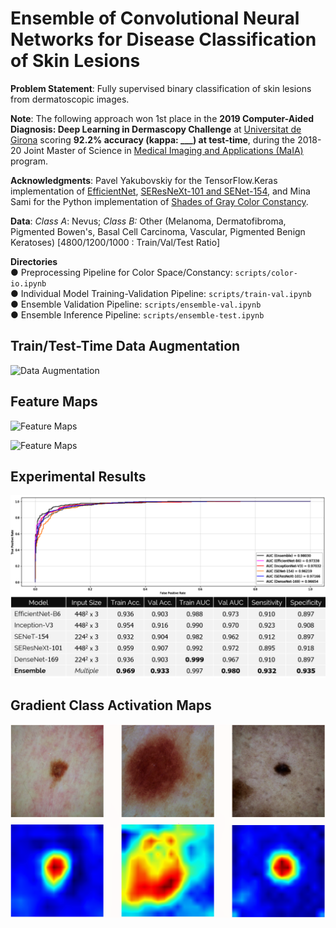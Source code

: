 # Ensemble of Convolutional Neural Networks for Disease Classification of Skin Lesions
**Problem Statement**: Fully supervised binary classification of skin lesions from dermatoscopic images. 

**Note**: The following approach won 1st place in the **2019 Computer-Aided Diagnosis: Deep Learning in Dermascopy Challenge** at [Universitat de Girona](https://www.udg.edu) scoring **92.2% accuracy (kappa: ___) at test-time**, during the 2018-20 Joint Master of Science in [Medical Imaging and Applications (MaIA)](https://maiamaster.udg.edu) program.  

**Acknowledgments**: Pavel Yakubovskiy for the TensorFlow.Keras implementation of [EfficientNet](https://github.com/qubvel/efficientnet), [SEResNeXt-101 and SENet-154](https://github.com/qubvel/classification_models), and Mina Sami for the Python implementation of [Shades of Gray Color Constancy](https://github.com/MinaSGorgy/Color-Constancy). 

**Data**: *Class A*: Nevus; *Class B:* Other (Melanoma, Dermatofibroma, Pigmented Bowen's, Basal Cell Carcinoma, Vascular, Pigmented Benign Keratoses) [4800/1200/1000 : Train/Val/Test Ratio]
 
**Directories**  
  ● Preprocessing Pipeline for Color Space/Constancy: `scripts/color-io.ipynb`  
  ● Individual Model Training-Validation Pipeline: `scripts/train-val.ipynb`  
  ● Ensemble Validation Pipeline: `scripts/ensemble-val.ipynb`  
  ● Ensemble Inference Pipeline: `scripts/ensemble-test.ipynb`               
  
## Train/Test-Time Data Augmentation  

![Data Augmentation](reports/images/data_augmentation.png) 
   
    
## Feature Maps  

![Feature Maps](reports/images/imgnet_efn.png) 
 
![Feature Maps](reports/images/imgnetplus_efn.png) 
  

## Experimental Results 
![Results](reports/images/results.png) 


## Gradient Class Activation Maps 

![GradCAM](reports/images/gradcam.png) 


